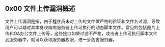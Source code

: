 ## 0x00 文件上传漏洞概述
文件上传漏洞是指，由于程序员未对上传的文件做严格的验证和文件名过滤，导致用户可以越过其本身权限向服务器上传可执行的动态脚本文件。常见的包括图片上传和OA办公文件上传等，这些接口如果过滤不严格，攻击者上传可执行脚本文件到服务器中，就可以获取服务器权限，进一步危害服务器。